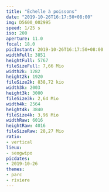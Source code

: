 ```yaml
---
title: "Échelle à poissons"
date: "2019-10-26T16:17:50+08:00"
img: D5600_002995
speed: 1/25 s
iso: 200
aperture: 11.0
focal: 18.0
picInstant: 2019-10-26T16:17:50+08:00
widthFull: 3851
heightFull: 5767
fileSizeFull: 7,66 Mio
width2k: 1282
height2k: 1920
fileSize2k: 838,72 kio
width3k: 2003
height3k: 3000
fileSize3k: 2,64 Mio
width4k: 2564
height4k: 3840
fileSize4k: 3,96 Mio
widthRaw: 6016
heightRaw: 4016
fileSizeRaw: 28,27 Mio
ratio:
- vertical
lieux:
- seogwipo
picdates:
- 2019-10-26
themes:
- parc
- riviere
---
```


